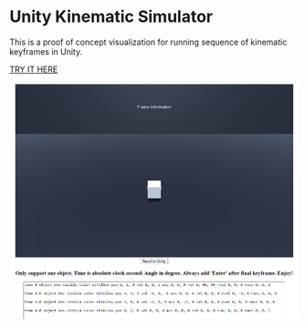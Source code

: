 # Unity Kinematic Simulator

This is a proof of concept visualization for running sequence of kinematic keyframes in Unity.

[TRY IT HERE](https://tanat44.github.io/assets/3d-kinematic-visualization/index.html)

![](doc/screenshot.PNG)